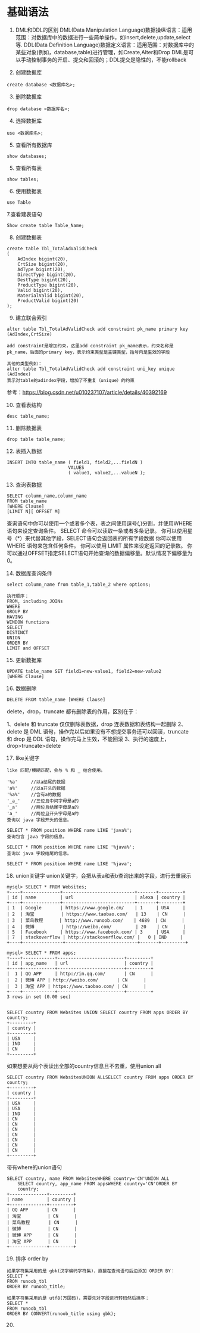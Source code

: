 # 基础语法
1. DML和DDL的区别
DML(Data Manipulation Language)数据操纵语言：适用范围：对数据库中的数据进行一些简单操作，如insert,delete,update,select等.
DDL(Data Definition Language)数据定义语言：适用范围：对数据库中的某些对象(例如，database,table)进行管理，如Create,Alter和Drop
DML是可以手动控制事务的开启、提交和回滚的；DDL提交是隐性的，不能rollback

3. 创建数据库
```
create database <数据库名>;
```

3. 删除数据库
```
drop database <数据库名>;
```

4. 选择数据库
```
use <数据库名>;
```

5. 查看所有数据库
```
show databases;
```

5. 查看所有表
```
show tables;
```

6. 使用数据表
```
use Table
```

7.查看建表语句
```
Show create table Table_Name;
```

8. 创建数据表
```
create table Tbl_TotalAdValidCheck
(
    AdIndex bigint(20),
    CrtSize bigint(20),
    AdType bigint(20),
    DirectType bigint(20),
    DestType bigint(20),
    ProductType bigint(20),
    Valid bigint(20),
    MaterialValid bigint(20),
    ProductValid bigint(20)
);

```

9. 建立联合索引
```
alter table Tbl_TotalAdValidCheck add constraint pk_name primary key (AdIndex,CrtSize)

add constraint是增加约束，这里add constraint pk_name表示，约束名称是pk_name，后面的primary key，表示约束类型是主键类型，括号内是生效的字段

其他的类型例如：
alter table Tbl_TotalAdValidCheck add constraint uni_key unique (AdIndex)
表示对table的adindex字段，增加了不重复（unique）的约束
```
参考：https://blog.csdn.net/u010237107/article/details/40392169

10. 查看表结构
```
desc table_name;
```

11. 删除数据表
```
drop table table_name;
```

12. 表插入数据
```
INSERT INTO table_name ( field1, field2,...fieldN )
                       VALUES
                       ( value1, value2,...valueN );
```

13. 查询表数据
```
SELECT column_name,column_name
FROM table_name
[WHERE Clause]
[LIMIT N][ OFFSET M]
```
查询语句中你可以使用一个或者多个表，表之间使用逗号(,)分割，并使用WHERE语句来设定查询条件。
SELECT 命令可以读取一条或者多条记录。
你可以使用星号（*）来代替其他字段，SELECT语句会返回表的所有字段数据
你可以使用 WHERE 语句来包含任何条件。
你可以使用 LIMIT 属性来设定返回的记录数。
你可以通过OFFSET指定SELECT语句开始查询的数据偏移量。默认情况下偏移量为0。

14. 数据库查询条件
```
select column_name from table_1,table_2 where options;

执行顺序：
FROM, including JOINs
WHERE
GROUP BY
HAVING
WINDOW functions
SELECT
DISTINCT
UNION
ORDER BY
LIMIT and OFFSET
```

15. 更新数据库
```
UPDATE table_name SET field1=new-value1, field2=new-value2
[WHERE Clause]
```

16. 数据删除
```
DELETE FROM table_name [WHERE Clause]
```
delete，drop，truncate 都有删除表的作用，区别在于：

1、delete 和 truncate 仅仅删除表数据，drop 连表数据和表结构一起删除
2、delete 是 DML 语句，操作完以后如果没有不想提交事务还可以回滚，truncate 和 drop 是 DDL 语句，操作完马上生效，不能回滚
3、执行的速度上，drop>truncate>delete

17. like关键字
```
like 匹配/模糊匹配，会与 % 和 _ 结合使用。

'%a'     //以a结尾的数据
'a%'     //以a开头的数据
'%a%'    //含有a的数据
'_a_'    //三位且中间字母是a的
'_a'     //两位且结尾字母是a的
'a_'     //两位且开头字母是a的
查询以 java 字段开头的信息。

SELECT * FROM position WHERE name LIKE 'java%';
查询包含 java 字段的信息。

SELECT * FROM position WHERE name LIKE '%java%';
查询以 java 字段结尾的信息。

SELECT * FROM position WHERE name LIKE '%java';
```

18. union关键字
union关键字，会把从表a和表b查询出来的字段，进行去重展示
```
mysql> SELECT * FROM Websites;
+----+--------------+---------------------------+-------+---------+
| id | name         | url                       | alexa | country |
+----+--------------+---------------------------+-------+---------+
| 1  | Google       | https://www.google.cm/    | 1     | USA     |
| 2  | 淘宝          | https://www.taobao.com/   | 13    | CN      |
| 3  | 菜鸟教程      | http://www.runoob.com/    | 4689  | CN      |
| 4  | 微博          | http://weibo.com/         | 20    | CN      |
| 5  | Facebook     | https://www.facebook.com/ | 3     | USA     |
| 7  | stackoverflow | http://stackoverflow.com/ |   0 | IND     |
+----+---------------+---------------------------+-------+---------+

mysql> SELECT * FROM apps;
+----+------------+-------------------------+---------+
| id | app_name   | url                     | country |
+----+------------+-------------------------+---------+
|  1 | QQ APP     | http://im.qq.com/       | CN      |
|  2 | 微博 APP | http://weibo.com/       | CN      |
|  3 | 淘宝 APP | https://www.taobao.com/ | CN      |
+----+------------+-------------------------+---------+
3 rows in set (0.00 sec)


SELECT country FROM Websites UNION SELECT country FROM apps ORDER BY country;
+---------+
| country |
+---------+
| USA     |
| IND     |
| CN      |
+---------+
```
如果想要从两个表读出全部的country信息且不去重，使用union all
```
SELECT country FROM WebsitesUNION ALLSELECT country FROM apps ORDER BY country;
+---------+
| country |
+---------+
| USA     |
| USA     |
| IND     |
| CN      |
| CN      |
| CN      |
| CN      |
| CN      |
| CN      |
| CN      |
+---------+
```

带有where的union语句
```
SELECT country, name FROM WebsitesWHERE country='CN'UNION ALL
	SELECT country, app_name FROM appsWHERE country='CN'ORDER BY 
	country;
+--------------+---------+
| name         | country |
+--------------+---------+
| QQ APP       | CN      |
| 淘宝          | CN      |
| 菜鸟教程       | CN      |
| 微博          | CN      |
| 微博 APP      | CN      |
| 淘宝 APP      | CN      |
+--------------+---------+

```

19. 排序 order by
```
如果字符集采用的是 gbk(汉字编码字符集)，直接在查询语句后边添加 ORDER BY：
SELECT * 
FROM runoob_tbl
ORDER BY runoob_title;

如果字符集采用的是 utf8(万国码)，需要先对字段进行转码然后排序：
SELECT * 
FROM runoob_tbl
ORDER BY CONVERT(runoob_title using gbk);
```

20. 

